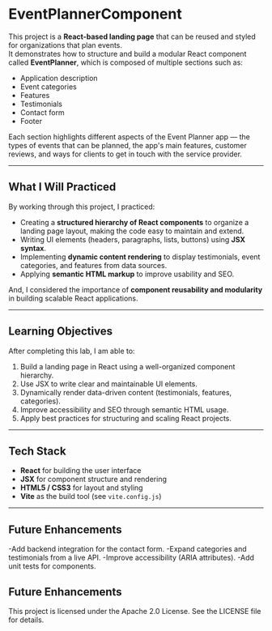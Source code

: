 # EventPlannerComponent

This project is a **React-based landing page** that can be reused and styled for organizations that plan events.  
It demonstrates how to structure and build a modular React component called **EventPlanner**, which is composed of multiple sections such as:

- Application description  
- Event categories  
- Features  
- Testimonials  
- Contact form  
- Footer  

Each section highlights different aspects of the Event Planner app — the types of events that can be planned, the app's main features, customer reviews, and ways for clients to get in touch with the service provider.

---

## What I Will Practiced

By working through this project, I practiced:

- Creating a **structured hierarchy of React components** to organize a landing page layout, making the code easy to maintain and extend.  
- Writing UI elements (headers, paragraphs, lists, buttons) using **JSX syntax**.  
- Implementing **dynamic content rendering** to display testimonials, event categories, and features from data sources.  
- Applying **semantic HTML markup** to improve usability and SEO.  

And, I considered the importance of **component reusability and modularity** in building scalable React applications.

---

## Learning Objectives

After completing this lab, I am able to:

1. Build a landing page in React using a well-organized component hierarchy.  
2. Use JSX to write clear and maintainable UI elements.  
3. Dynamically render data-driven content (testimonials, features, categories).  
4. Improve accessibility and SEO through semantic HTML usage.  
5. Apply best practices for structuring and scaling React projects.  

---

## Tech Stack

- **React** for building the user interface  
- **JSX** for component structure and rendering  
- **HTML5 / CSS3** for layout and styling  
- **Vite** as the build tool (see `vite.config.js`)  

---

## Future Enhancements

-Add backend integration for the contact form.
-Expand categories and testimonials from a live API.
-Improve accessibility (ARIA attributes).
-Add unit tests for components.

## Future Enhancements
This project is licensed under the Apache 2.0 License.
See the LICENSE file for details.
